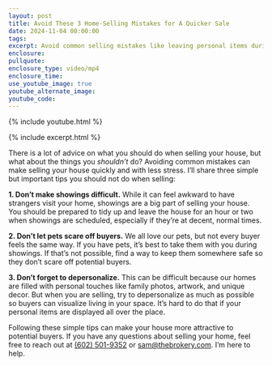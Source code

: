 ```yaml
---
layout: post
title: Avoid These 3 Home-Selling Mistakes for A Quicker Sale
date: 2024-11-04 00:00:00
tags:
excerpt: Avoid common selling mistakes like leaving personal items during showings.
enclosure:
pullquote:
enclosure_type: video/mp4
enclosure_time:
use_youtube_image: true
youtube_alternate_image:
youtube_code:
---
```

{% include youtube.html %}

{% include excerpt.html %}

There is a lot of advice on what you should do when selling your house, but what about the things you *shouldn’t* do? Avoiding common mistakes can make selling your house quickly and with less stress. I’ll share three simple but important tips you should not do when selling:

**1\. Don’t make showings difficult.** While it can feel awkward to have strangers visit your home, showings are a big part of selling your house. You should be prepared to tidy up and leave the house for an hour or two when showings are scheduled, especially if they’re at decent, normal times.

**2\. Don’t let pets scare off buyers.** We all love our pets, but not every buyer feels the same way. If you have pets, it’s best to take them with you during showings. If that’s not possible, find a way to keep them somewhere safe so they don’t scare off potential buyers.

**3\. Don’t forget to depersonalize.** This can be difficult because our homes are filled with personal touches like family photos, artwork, and unique decor. But when you are selling, try to depersonalize as much as possible so buyers can visualize living in your space. It’s hard to do that if your personal items are displayed all over the place.

Following these simple tips can make your house more attractive to potential buyers. If you have any questions about selling your home, feel free to reach out at [(602) 501-9352](tel:6025019352) or [sam@thebrokery.com](mailto:sam@thebrokery.com). I’m here to help.